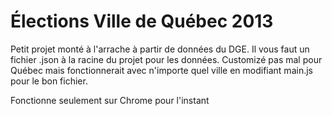 Élections Ville de Québec 2013
===================

Petit projet monté à l'arrache à partir de données du DGE.
Il vous faut un fichier .json à la racine du projet pour les données.
Customizé pas mal pour Québec mais fonctionnerait avec n'importe quel ville en modifiant main.js pour le bon fichier.

Fonctionne seulement sur Chrome pour l'instant
